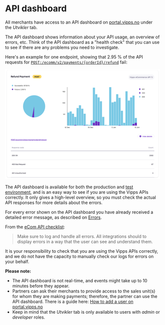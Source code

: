 <!-- START_METADATA
---
title: API dashboard
sidebar_position: 10
pagination_next: null
pagination_prev: null
---
END_METADATA -->

# API dashboard

All merchants have access to an API dashboard on
[portal.vipps.no](https://portal.vipps.no) under the *Utvikler* tab.

The API dashboard shows information about your API usage, an overview of errors, etc.
Think of the API dashboard as a "health check" that you can use to see if there
are any problems you need to investigate.

Here's an example for one endpoint, showing that 2.95 % of the API requests
for
[`POST:/ecomm/v2/payments/{orderId}/refund`](https://vippsas.github.io/vipps-developer-docs/api/ecom#tag/Vipps-eCom-API/operation/refundPaymentUsingPOST)
fail:

![API dashboard](../images/api-dashboard-example.png)

The API dashboard is available for both the production and
[test environment](https://vippsas.github.io/vipps-developer-docs/docs/vipps-developers/test-environment),
and is an easy way to see if you are using the Vipps APIs correctly.
It only gives a high-level overview, so you must check the actual API
responses for more details about the errors.

For every error shown on the API dashboard you have already received a
detailed error message, as described on
[Errors](https://vippsas.github.io/vipps-developer-docs/docs/vipps-developers/common-topics/errors).

From the
[eCom API checklist](https://vippsas.github.io/vipps-developer-docs/docs/APIs/ecom-api/vipps-ecom-api-checklist):

> Make sure to log and handle all errors. All integrations should to display
> errors in a way that the user can see and understand them.

It is your responsibility to check that you are using the Vipps APIs correctly,
and we do not have the capacity to manually check our logs for errors on your behalf.

**Please note:**

* The API dashboard is not real-time, and events might take up to 10 minutes before they appear.
* Partners can ask their merchants to provide access to the
  sales unit(s) for whom they are making payments; therefore, the partner can use the
  API dashboard. There is a guide here:
  [How to add a user on portal.vipps.no](https://vippsas.github.io/vipps-developer-docs/docs/vipps-partner/add-portal-user)  
* Keep in mind that the *Utvikler* tab is only available to users with *admin* or *developer* roles.
